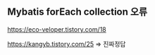 ## Mybatis forEach collection 오류 


https://eco-veloper.tistory.com/18

https://kangyb.tistory.com/25 => 진짜정답 